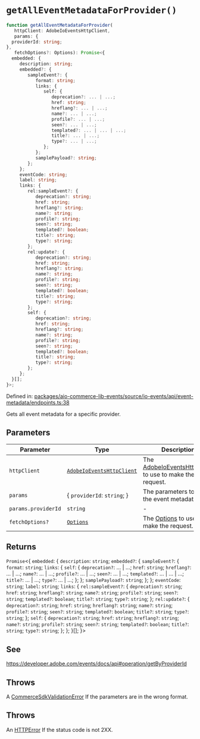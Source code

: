# `getAllEventMetadataForProvider()`

```ts
function getAllEventMetadataForProvider(
   httpClient: AdobeIoEventsHttpClient,
   params: {
  providerId: string;
},
   fetchOptions?: Options): Promise<{
  embedded: {
     description: string;
     embedded?: {
        sampleEvent?: {
           format: string;
           links: {
              self: {
                 deprecation?: ... | ...;
                 href: string;
                 hreflang?: ... | ...;
                 name?: ... | ...;
                 profile?: ... | ...;
                 seen?: ... | ...;
                 templated?: ... | ... | ...;
                 title?: ... | ...;
                 type?: ... | ...;
              };
           };
           samplePayload?: string;
        };
     };
     eventCode: string;
     label: string;
     links: {
        rel:sampleEvent?: {
           deprecation?: string;
           href: string;
           hreflang?: string;
           name?: string;
           profile?: string;
           seen?: string;
           templated?: boolean;
           title?: string;
           type?: string;
        };
        rel:update?: {
           deprecation?: string;
           href: string;
           hreflang?: string;
           name?: string;
           profile?: string;
           seen?: string;
           templated?: boolean;
           title?: string;
           type?: string;
        };
        self: {
           deprecation?: string;
           href: string;
           hreflang?: string;
           name?: string;
           profile?: string;
           seen?: string;
           templated?: boolean;
           title?: string;
           type?: string;
        };
     };
  }[];
}>;
```

Defined in: [packages/aio-commerce-lib-events/source/io-events/api/event-metadata/endpoints.ts:38](https://github.com/adobe/aio-commerce-sdk/blob/5a56cf6f89369fbe4cacf586ea1b3d08993680a9/packages/aio-commerce-lib-events/source/io-events/api/event-metadata/endpoints.ts#L38)

Gets all event metadata for a specific provider.

## Parameters

| Parameter           | Type                                                                                                                                                                         | Description                                                                                                                                                                                                |
| ------------------- | ---------------------------------------------------------------------------------------------------------------------------------------------------------------------------- | ---------------------------------------------------------------------------------------------------------------------------------------------------------------------------------------------------------- |
| `httpClient`        | [`AdobeIoEventsHttpClient`](https://github.com/adobe/aio-commerce-sdk/blob/main/packages-private/aio-commerce-lib-api/docs/api-reference/classes/AdobeIoEventsHttpClient.md) | The [AdobeIoEventsHttpClient](https://github.com/adobe/aio-commerce-sdk/blob/main/packages-private/aio-commerce-lib-api/docs/api-reference/classes/AdobeIoEventsHttpClient.md) to use to make the request. |
| `params`            | \{ `providerId`: `string`; \}                                                                                                                                                | The parameters to get the event metadata with.                                                                                                                                                             |
| `params.providerId` | `string`                                                                                                                                                                     | -                                                                                                                                                                                                          |
| `fetchOptions?`     | [`Options`](https://github.com/sindresorhus/ky?tab=readme-ov-file#options)                                                                                                   | The [Options](https://github.com/sindresorhus/ky?tab=readme-ov-file#options) to use to make the request.                                                                                                   |

## Returns

`Promise`\<\{
`embedded`: \{
`description`: `string`;
`embedded?`: \{
`sampleEvent?`: \{
`format`: `string`;
`links`: \{
`self`: \{
`deprecation?`: ... \| ...;
`href`: `string`;
`hreflang?`: ... \| ...;
`name?`: ... \| ...;
`profile?`: ... \| ...;
`seen?`: ... \| ...;
`templated?`: ... \| ... \| ...;
`title?`: ... \| ...;
`type?`: ... \| ...;
\};
\};
`samplePayload?`: `string`;
\};
\};
`eventCode`: `string`;
`label`: `string`;
`links`: \{
`rel:sampleEvent?`: \{
`deprecation?`: `string`;
`href`: `string`;
`hreflang?`: `string`;
`name?`: `string`;
`profile?`: `string`;
`seen?`: `string`;
`templated?`: `boolean`;
`title?`: `string`;
`type?`: `string`;
\};
`rel:update?`: \{
`deprecation?`: `string`;
`href`: `string`;
`hreflang?`: `string`;
`name?`: `string`;
`profile?`: `string`;
`seen?`: `string`;
`templated?`: `boolean`;
`title?`: `string`;
`type?`: `string`;
\};
`self`: \{
`deprecation?`: `string`;
`href`: `string`;
`hreflang?`: `string`;
`name?`: `string`;
`profile?`: `string`;
`seen?`: `string`;
`templated?`: `boolean`;
`title?`: `string`;
`type?`: `string`;
\};
\};
\}[];
\}\>

## See

https://developer.adobe.com/events/docs/api#operation/getByProviderId

## Throws

A [CommerceSdkValidationError](https://github.com/adobe/aio-commerce-sdk/blob/main/packages/aio-commerce-lib-core/docs/api-reference/classes/CommerceSdkValidationError.md) If the parameters are in the wrong format.

## Throws

An [HTTPError](https://github.com/sindresorhus/ky?tab=readme-ov-file#httperror) If the status code is not 2XX.
